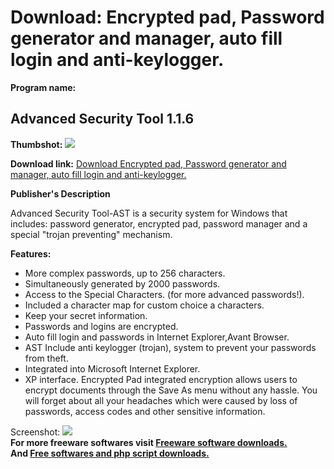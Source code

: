 # Download: Encrypted pad, Password generator and manager, auto fill login and anti-keylogger.

**Program name:**

## Advanced Security Tool 1.1.6

  
**Thumbshot:** ![](http://www.freewarefiles.com/screenshot/advsectool_md.gif)   
  
**Download link:** [Download Encrypted pad, Password generator and manager, auto fill login and anti-keylogger.](http://freesoftwares.boysofts.com/Advanced-Security-Tool_program_14759.html)  
  


**Publisher's Description**  
  


Advanced Security Tool-AST is a security system for Windows that includes: password generator, encrypted pad, password manager and a special "trojan preventing" mechanism. 

**Features:**

  * More complex passwords, up to 256 characters. 
  * Simultaneously generated by 2000 passwords. 
  * Access to the Special Characters. (for more advanced passwords!). 
  * Included a character map for custom choice a characters. 
  * Keep your secret information. 
  * Passwords and logins are encrypted. 
  * Auto fill login and passwords in Internet Explorer,Avant Browser. 
  * AST Include anti keylogger (trojan), system to prevent your passwords from theft. 
  * Integrated into Microsoft Internet Explorer. 
  * XP interface. 
Encrypted Pad integrated encryption allows users to encrypt documents through the Save As menu without any hassle. You will forget about all your headaches which were caused by loss of passwords, access codes and other sensitive information. 

  
  
Screenshot: ![](http://www.freewarefiles.com/screenshot/advsectool.gif)   
**For more freeware softwares visit [Freeware software downloads.](http://freesoftwares.boysofts.com/)**   
**And [Free softwares and php script downloads.](http://www.boysofts.com/)**
